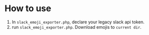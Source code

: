 # How to use
1. In `slack_emoji_exporter.php`, declare your legacy slack api token.
1. run `slack_emoji_exporter.php`. Download emojis to `current dir`.

